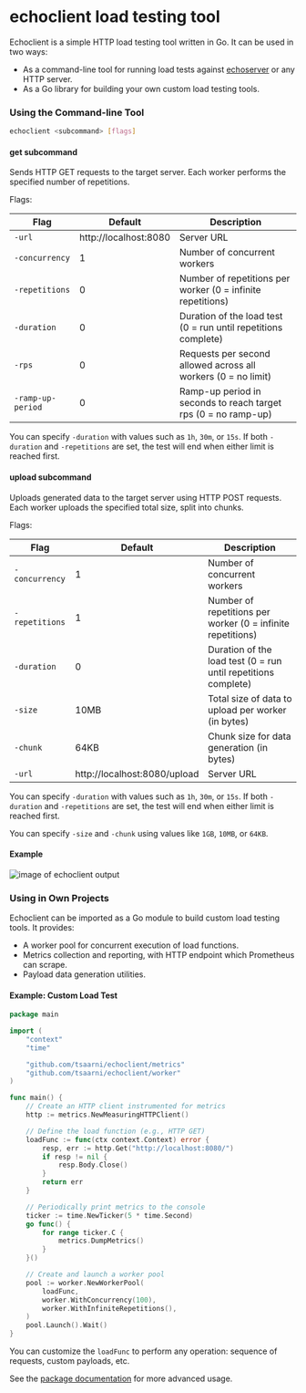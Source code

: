 # echoclient load testing tool

Echoclient is a simple HTTP load testing tool written in Go.
It can be used in two ways:

- As a command-line tool for running load tests against [echoserver](https://github.com/tsaarni/echoserver) or any HTTP server.
- As a Go library for building your own custom load testing tools.

### Using the Command-line Tool

```bash
echoclient <subcommand> [flags]
```

#### **get** subcommand

Sends HTTP GET requests to the target server.
Each worker performs the specified number of repetitions.

Flags:

| Flag              | Default               | Description                                                    |
| ----------------- | --------------------- | -------------------------------------------------------------- |
| `-url`            | http://localhost:8080 | Server URL                                                     |
| `-concurrency`    | 1                     | Number of concurrent workers                                   |
| `-repetitions`    | 0                     | Number of repetitions per worker (0 = infinite repetitions)    |
| `-duration`       | 0                     | Duration of the load test (0 = run until repetitions complete) |
| `-rps`            | 0                     | Requests per second allowed across all workers (0 = no limit)  |
| `-ramp-up-period` | 0                     | Ramp-up period in seconds to reach target rps (0 = no ramp-up) |

You can specify `-duration` with values such as `1h`, `30m`, or `15s`.
If both `-duration` and `-repetitions` are set, the test will end when either limit is reached first.

#### **upload** subcommand

Uploads generated data to the target server using HTTP POST requests.
Each worker uploads the specified total size, split into chunks.

Flags:

| Flag           | Default                      | Description                                                    |
| -------------- | ---------------------------- | -------------------------------------------------------------- |
| `-concurrency` | 1                            | Number of concurrent workers                                   |
| `-repetitions` | 1                            | Number of repetitions per worker (0 = infinite repetitions)    |
| `-duration`    | 0                            | Duration of the load test (0 = run until repetitions complete) |
| `-size`        | 10MB                         | Total size of data to upload per worker (in bytes)             |
| `-chunk`       | 64KB                         | Chunk size for data generation (in bytes)                      |
| `-url`         | http://localhost:8080/upload | Server URL                                                     |

You can specify `-duration` with values such as `1h`, `30m`, or `15s`.
If both `-duration` and `-repetitions` are set, the test will end when either limit is reached first.

You can specify `-size` and `-chunk` using values like `1GB`, `10MB`, or `64KB`.

#### Example

![image of echoclient output](https://github.com/user-attachments/assets/1683651c-b083-418f-93f3-4413632b959f)

### Using in Own Projects

Echoclient can be imported as a Go module to build custom load testing tools. It provides:

- A worker pool for concurrent execution of load functions.
- Metrics collection and reporting, with HTTP endpoint which Prometheus can scrape.
- Payload data generation utilities.

#### Example: Custom Load Test

```go
package main

import (
	"context"
	"time"

	"github.com/tsaarni/echoclient/metrics"
	"github.com/tsaarni/echoclient/worker"
)

func main() {
	// Create an HTTP client instrumented for metrics
	http := metrics.NewMeasuringHTTPClient()

	// Define the load function (e.g., HTTP GET)
	loadFunc := func(ctx context.Context) error {
		resp, err := http.Get("http://localhost:8080/")
		if resp != nil {
			resp.Body.Close()
		}
		return err
	}

	// Periodically print metrics to the console
	ticker := time.NewTicker(5 * time.Second)
	go func() {
		for range ticker.C {
			metrics.DumpMetrics()
		}
	}()

	// Create and launch a worker pool
	pool := worker.NewWorkerPool(
		loadFunc,
		worker.WithConcurrency(100),
		worker.WithInfiniteRepetitions(),
	)
	pool.Launch().Wait()
}
```

You can customize the `loadFunc` to perform any operation: sequence of requests, custom payloads, etc.

See the [package documentation](https://pkg.go.dev/github.com/tsaarni/echoclient) for more advanced usage.
